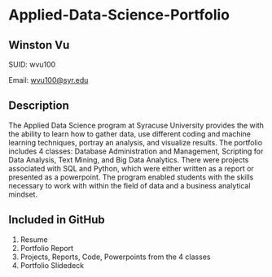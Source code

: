 # Applied-Data-Science-Portfolio

## Winston Vu
  SUID: wvu100
  
  Email: wvu100@syr.edu

## Description
The Applied Data Science program at Syracuse University provides the with the ability to learn how to gather data, use different coding and machine learning techniques, portray an analysis, and visualize results. The portfolio includes 4 classes: Database Administration and Management, Scripting for Data Analysis, Text Mining, and Big Data Analytics. There were projects associated with SQL and Python, which were either written as a report or presented as a powerpoint. The program enabled students with the skills necessary to work with within the field of data and a business analytical mindset. 

## Included in GitHub

1. Resume
2. Portfolio Report
3. Projects, Reports, Code, Powerpoints from the 4 classes
4. Portfolio Slidedeck

